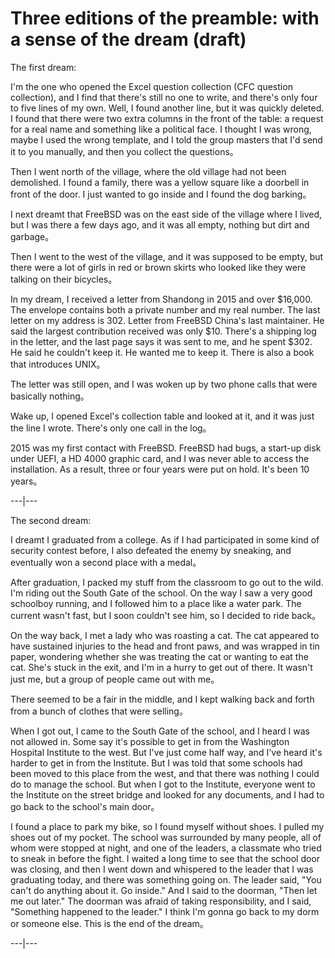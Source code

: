 # Three editions of the preamble: with a sense of the dream (draft)

The first dream:

I'm the one who opened the Excel question collection (CFC question collection), and I find that there's still no one to write, and there's only four to five lines of my own. Well, I found another line, but it was quickly deleted. I found that there were two extra columns in the front of the table: a request for a real name and something like a political face. I thought I was wrong, maybe I used the wrong template, and I told the group masters that I'd send it to you manually, and then you collect the questions。

Then I went north of the village, where the old village had not been demolished. I found a family, there was a yellow square like a doorbell in front of the door. I just wanted to go inside and I found the dog barking。

I next dreamt that FreeBSD was on the east side of the village where I lived, but I was there a few days ago, and it was all empty, nothing but dirt and garbage。

Then I went to the west of the village, and it was supposed to be empty, but there were a lot of girls in red or brown skirts who looked like they were talking on their bicycles。

In my dream, I received a letter from Shandong in 2015 and over $16,000. The envelope contains both a private number and my real number. The last letter on my address is 302. Letter from FreeBSD China's last maintainer. He said the largest contribution received was only $10. There's a shipping log in the letter, and the last page says it was sent to me, and he spent $302. He said he couldn't keep it. He wanted me to keep it. There is also a book that introduces UNIX。

The letter was still open, and I was woken up by two phone calls that were basically nothing。

Wake up, I opened Excel's collection table and looked at it, and it was just the line I wrote. There's only one call in the log。

2015 was my first contact with FreeBSD. FreeBSD had bugs, a start-up disk under UEFI, a HD 4000 graphic card, and I was never able to access the installation. As a result, three or four years were put on hold. It's been 10 years。

---|---

The second dream:

I dreamt I graduated from a college. As if I had participated in some kind of security contest before, I also defeated the enemy by sneaking, and eventually won a second place with a medal。

After graduation, I packed my stuff from the classroom to go out to the wild. I'm riding out the South Gate of the school. On the way I saw a very good schoolboy running, and I followed him to a place like a water park. The current wasn't fast, but I soon couldn't see him, so I decided to ride back。

On the way back, I met a lady who was roasting a cat. The cat appeared to have sustained injuries to the head and front paws, and was wrapped in tin paper, wondering whether she was treating the cat or wanting to eat the cat. She's stuck in the exit, and I'm in a hurry to get out of there. It wasn't just me, but a group of people came out with me。

There seemed to be a fair in the middle, and I kept walking back and forth from a bunch of clothes that were selling。

When I got out, I came to the South Gate of the school, and I heard I was not allowed in. Some say it's possible to get in from the Washington Hospital Institute to the west. But I've just come half way, and I've heard it's harder to get in from the Institute. But I was told that some schools had been moved to this place from the west, and that there was nothing I could do to manage the school. But when I got to the Institute, everyone went to the Institute on the street bridge and looked for any documents, and I had to go back to the school's main door。

I found a place to park my bike, so I found myself without shoes. I pulled my shoes out of my pocket. The school was surrounded by many people, all of whom were stopped at night, and one of the leaders, a classmate who tried to sneak in before the fight. I waited a long time to see that the school door was closing, and then I went down and whispered to the leader that I was graduating today, and there was something going on. The leader said, "You can't do anything about it. Go inside." And I said to the doorman, "Then let me out later." The doorman was afraid of taking responsibility, and I said, "Something happened to the leader." I think I'm gonna go back to my dorm or someone else. This is the end of the dream。

---|---



